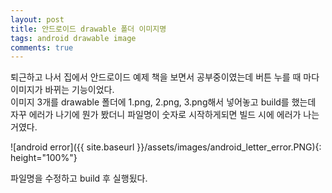 ```yaml
---
layout: post
title: 안드로이드 drawable 폴더 이미지명
tags: android drawable image
comments: true
---
```


퇴근하고 나서 집에서 안드로이드 예제 책을 보면서 공부중이였는데
버튼 누를 때 마다 이미지가 바뀌는 기능이었다.  
이미지 3개를 drawable 폴더에 1.png, 2.png, 3.png해서 넣어놓고
build를 했는데 자꾸 에러가 나기에 뭔가 봤더니 파일명이 숫자로 시작하게되면 빌드 시에 에러가 나는 거였다.

![android error]({{ site.baseurl }}/assets/images/android_letter_error.PNG){: height="100%"}

파일명을 수정하고 build 후 실행됬다.